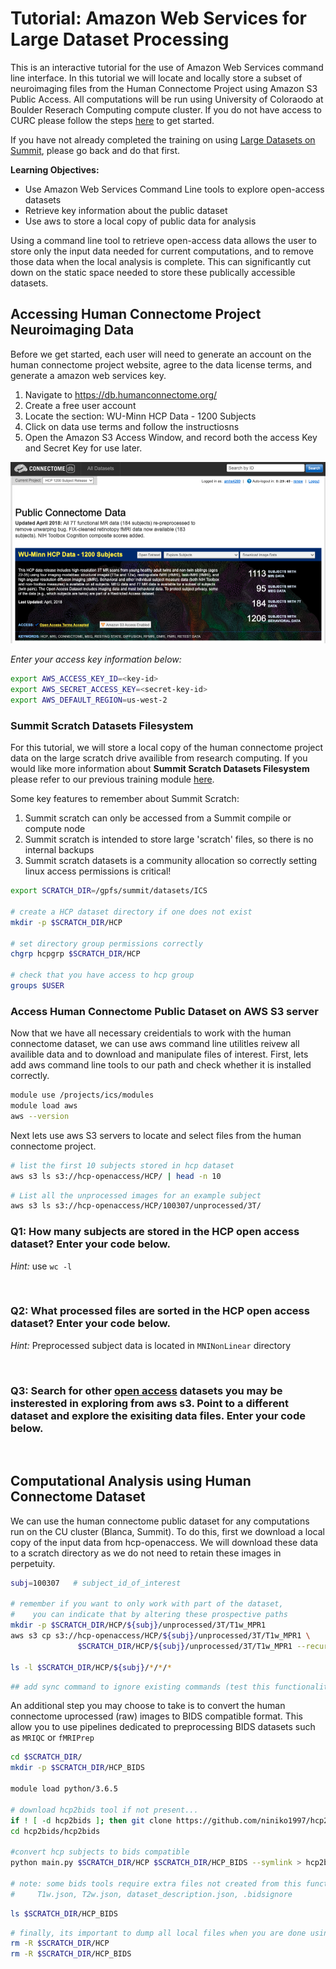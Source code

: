 # Tutorial: Amazon Web Services for Large Dataset Processing

This is an interactive tutorial for the use of Amazon Web Services command line interface. In this tutorial we will locate and locally store a subset of neuroimaging files from the Human Connectome Project using Amazon S3 Public Access. All computations will be run using University of Coloraodo at Boulder Reserach Computing compute cluster. If you do not have access to CURC please follow the steps [here](https://rcamp.rc.colorado.edu/accounts/account-request/create/organization) to get started.

If you have not already completed the training on using [Large Datasets on Summit](https://github.com/intermountainneuroimaging/Training/tree/main/Neuroimaging%20Boot%20Camp/2_HPC:%20Large%20Datasets%20on%20Summit#interacting-with-public-datasets-best-practices), please go back and do that first. 

**Learning Objectives:**
- Use Amazon Web Services Command Line tools to explore open-access datasets
- Retrieve key information about the public dataset
- Use aws to store a local copy of public data for analysis

Using a command line tool to retrieve open-access data allows the user to store only the input data needed for current computations, and to remove those data when the local analysis is complete. This can significantly cut down on the static space needed to store these publically accessible datasets. 

## Accessing Human Connectome Project Neuroimaging Data
Before we get started, each user will need to generate an account on the human connectome project website, agree to the data license terms, and generate a amazon web services key.
1. Navigate to https://db.humanconnectome.org/
2. Create a free user account
3. Locate the section: WU-Minn HCP Data - 1200 Subjects
4. Click on data use terms and follow the instructiosns
5. Open the Amazon S3 Access Window, and record both the access Key and Secret Key for use later.

![database screen for human connectome project page](https://github.com/intermountainneuroimaging/Training/blob/main/Neuroimaging%20Boot%20Camp/3_Public-Datasets-with-AWS/support_images/human-connectome-project-img1.png)

*Enter your access key information below:*


```bash
export AWS_ACCESS_KEY_ID=<key-id>               
export AWS_SECRET_ACCESS_KEY=<secret-key-id> 
export AWS_DEFAULT_REGION=us-west-2
```

### Summit Scratch Datasets Filesystem
For this tutorial, we will store a local copy of the human connectome project data on the large scratch drive availible from research computing. If you would like more information about **Summit Scratch Datasets Filesystem** please refer to our previous training module [here](https://github.com/intermountainneuroimaging/Training/tree/main/Neuroimaging%20Boot%20Camp/2_HPC:%20Large%20Datasets%20on%20Summit#summit-scratch-file-system). 

Some key features to remember about Summit Scratch:
1. Summit scratch can only be accessed from a Summit compile or compute node
2. Summit scratch is intended to store large 'scratch' files, so there is no internal backups
3. Summit scratch datasets is a community allocation so correctly setting linux access permissions is critical!


```bash
export SCRATCH_DIR=/gpfs/summit/datasets/ICS

# create a HCP dataset directory if one does not exist
mkdir -p $SCRATCH_DIR/HCP

# set directory group permissions correctly
chgrp hcpgrp $SCRATCH_DIR/HCP

# check that you have access to hcp group
groups $USER
```

### Access Human Connectome Public Dataset on AWS S3 server
Now that we have all necessary creidentials to work with the human connectome dataset, we can use aws command line utilitles reivew all availible data and to download and manipulate files of interest. First, lets add aws command line tools to our path and check whether it is installed correctly.


```bash
module use /projects/ics/modules
module load aws
aws --version
```


Next lets use aws S3 servers to locate and select files from the human connectome project.


```bash
# list the first 10 subjects stored in hcp dataset
aws s3 ls s3://hcp-openaccess/HCP/ | head -n 10
```


```bash
# List all the unprocessed images for an example subject
aws s3 ls s3://hcp-openaccess/HCP/100307/unprocessed/3T/
```

### **Q1:** How many subjects are stored in the HCP open access dataset? Enter your code below.
*Hint:* use `wc -l` 


```bash



```

### **Q2:** What processed files are sorted in the HCP open access dataset? Enter your code below.
*Hint:* Preprocessed subject data is located in `MNINonLinear` directory


```bash



```

### **Q3:** Search for other [open access](https://aws.amazon.com/opendata) datasets you may be insterested in exploring from aws s3. Point to a different dataset and explore the exisiting data files.  Enter your code below.


```bash



```

## Computational Analysis using Human Connectome Dataset
We can use the human connectome public dataset for any computations run on the CU cluster (Blanca, Summit). To do this, first we download a local copy of the input data from hcp-openaccess. We will download these data to a scratch directory as we do not need to retain these images in perpetuity. 


```bash
subj=100307   # subject_id_of_interest

# remember if you want to only work with part of the dataset, 
#    you can indicate that by altering these prospective paths
mkdir -p $SCRATCH_DIR/HCP/${subj}/unprocessed/3T/T1w_MPR1
aws s3 cp s3://hcp-openaccess/HCP/${subj}/unprocessed/3T/T1w_MPR1 \
               $SCRATCH_DIR/HCP/${subj}/unprocessed/3T/T1w_MPR1 --recursive --quiet 

ls -l $SCRATCH_DIR/HCP/${subj}/*/*/*
```


```bash
## add sync command to ignore existing commands (test this functionality)
```

An additional step you may choose to take is to convert the human connectome uprocessed (raw) images to BIDS compatible format. This allow you to use pipelines dedicated to preprocessing BIDS datasets such as `MRIQC` or `fMRIPrep`


```bash
cd $SCRATCH_DIR/
mkdir -p $SCRATCH_DIR/HCP_BIDS

module load python/3.6.5

# download hcp2bids tool if not present...
if ! [ -d hcp2bids ]; then git clone https://github.com/niniko1997/hcp2bids.git ; fi
cd hcp2bids/hcp2bids

#convert hcp subjects to bids compatible
python main.py $SCRATCH_DIR/HCP $SCRATCH_DIR/HCP_BIDS --symlink > hcp2bids.log

# note: some bids tools require extra files not created from this function:
#     T1w.json, T2w.json, dataset_description.json, .bidsignore

```


```bash
ls $SCRATCH_DIR/HCP_BIDS
```


```bash
# finally, its important to dump all local files when you are done using them
rm -R $SCRATCH_DIR/HCP
rm -R $SCRATCH_DIR/HCP_BIDS
```


```bash

```
